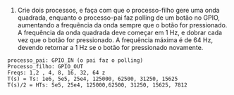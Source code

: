 1. Crie dois processos, e faça com que o processo-filho gere uma onda quadrada, enquanto o processo-pai faz polling de um botão no GPIO, aumentando a frequência da onda sempre que o botão for pressionado. A frequência da onda quadrada deve começar em 1 Hz, e dobrar cada vez que o botão for pressionado. A frequência máxima é de 64 Hz, devendo retornar a 1 Hz se o botão for pressionado novamente.


````
processo_pai: GPIO_IN (o pai faz o polling)
Processo_filho: GPIO_OUT
Freqs: 1,2 , 4, 8, 16, 32, 64 z
T(s) = Ts: 1e6, 5e5, 25e4, 125000, 62500, 31250, 15625
T(s)/2 = HTs: 5e5, 25e4, 125000,62500, 31250, 15625, 7812
````








